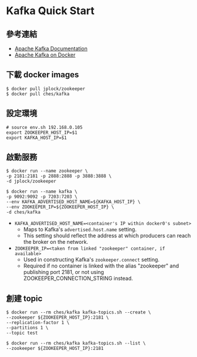 # Kafka Quick Start

## 參考連結
- [Apache Kafka Documentation](http://kafka.apache.org/documentation.html#quickstart)
- [Apache Kafka on Docker](https://hub.docker.com/r/ches/kafka/)

## 下載 docker images
```shell
$ docker pull jplock/zookeeper
$ docker pull ches/kafka
```

## 設定環境
```shell
# source env.sh 192.168.0.105
export ZOOKEEPER_HOST_IP=$1
export KAFKA_HOST_IP=$1
```

## 啟動服務
```shell
$ docker run --name zookeeper \
-p 2181:2181 -p 2888:2888 -p 3888:3888 \
-d jplock/zookeeper
```
```shell
$ docker run --name kafka \
-p 9092:9092 -p 7203:7203 \
--env KAFKA_ADVERTISED_HOST_NAME=${KAFKA_HOST_IP} \
--env ZOOKEEPER_IP=${ZOOKEEPER_HOST_IP} \
-d ches/kafka
```
- `KAFKA_ADVERTISED_HOST_NAME=<container's IP within docker0's subnet>`
  - Maps to Kafka's `advertised.host.name` setting.
  - This setting should reflect the address at which producers can reach the broker on the network.
- `ZOOKEEPER_IP=<taken from linked "zookeeper" container, if available>`
  - Used in constructing Kafka's `zookeeper.connect` setting.
  - Required if no container is linked with the alias "zookeeper" and publishing port 2181, or not using ZOOKEEPER_CONNECTION_STRING instead. 
  
## 創建 topic
```shell
$ docker run --rm ches/kafka kafka-topics.sh --create \
--zookeeper ${ZOOKEEPER_HOST_IP}:2181 \
--replication-factor 1 \
--partitions 1 \
--topic test
```
```shell
$ docker run --rm ches/kafka kafka-topics.sh --list \
--zookeeper ${ZOOKEEPER_HOST_IP}:2181
```

